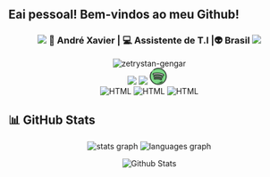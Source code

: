 ## Eai pessoal! Bem-vindos ao meu Github!

<div align="center">
<h3><img src="https://media.giphy.com/media/WUlplcMpOCEmTGBtBW/giphy.gif" width="30"> 🙎 André Xavier | 💻 Assistente de T.I |👽 Brasil <img src="https://media.giphy.com/media/WUlplcMpOCEmTGBtBW/giphy.gif" width="30"></h3>
</div>

<div align="center">
  
  

 
<img src="https://github.com/user-attachments/assets/7e97de43-da45-4e49-9c96-a145abcead06" alt="zetrystan-gengar" width="200">

<div align="center">
  <a href="https://www.linkedin.com/in/andr%C3%A9-xavier-672a90226/" target="_blank"><img src="https://img.shields.io/badge/-LinkedIn-%230077B5?style=for-the-badge&logo=linkedin&logoColor=white" target="_blank"></a>
  <a href="https://www.instagram.com/drexavier.1/" target="_blank"><img src="https://img.shields.io/badge/-Instagram-%23E1306C?style=for-the-badge&logo=instagram&logoColor=white" target="_blank"></a>
  <a href="https://open.spotify.com/user/cf2hydc7i8hixzsy7kvgvg4z8?si=2aa7af27e7214aa7"><img height="30" src="https://raw.githubusercontent.com/8bithemant/8bithemant/master/spotify.png?raw=true"></a>&nbsp;&nbsp;
</div>

<div align="center">
<img src="https://img.icons8.com/color/32/000000/html-5.png" alt="HTML" width="32"/>
<img src="https://img.icons8.com/color/32/000000/sql.png" alt="HTML" width="32"/>
<img src="https://img.icons8.com/color/32/000000/processor.png" alt="HTML" width="32"/>
  
</div>

</div>

## 📊 GitHub Stats

  <div align="center">
  <img src="https://github-readme-stats.vercel.app/api?username=AndreRibeiroXavier&hide_title=false&hide_rank=false&show_icons=true&include_all_commits=true&count_private=true&disable_animations=false&theme=midnight-purple&hide_border=true"" height="150" alt="stats graph"  />
  <img src="https://github-readme-stats.vercel.app/api/top-langs?username=AndreRibeiroXavier&locale=en&hide_title=false&layout=compact&card_width=320&langs_count=5&theme=midnight-purple&hide_border=true"" height="150" alt="languages graph"  />
</div>

<p align="center">
        <img src="https://raw.githubusercontent.com/mayhemantt/mayhemantt/Update/svg/Bottom.svg" alt="Github Stats" />
</p>



